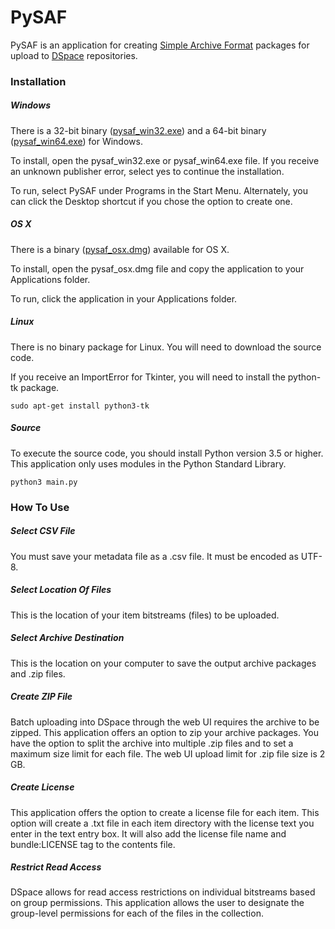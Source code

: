 # PySAF
PySAF is an application for creating [Simple Archive Format](https://wiki.duraspace.org/display/DSDOC5x/Importing+and+Exporting+Items+via+Simple+Archive+Format#ImportingandExportingItemsviaSimpleArchiveFormat-DSpaceSimpleArchiveFormat) packages for upload to [DSpace](http://dspace.org/) repositories.

### Installation

##### Windows

There is a 32-bit binary ([pysaf_win32.exe](https://texastechuniversity-my.sharepoint.com/personal/christopher_starcher_ttu_edu/_layouts/15/guestaccess.aspx?guestaccesstoken=X4NmVO1P3sr904I8r0t4KGr4gYdPydyxmAhf1mkMM5o%3d&docid=008444389445241b69e32d3a2fbfc37bc)) and a 64-bit binary ([pysaf_win64.exe](https://texastechuniversity-my.sharepoint.com/personal/christopher_starcher_ttu_edu/_layouts/15/guestaccess.aspx?guestaccesstoken=8YTPBhFVvqva%2bDVlJ3mFic6g11L3DNsHpkEGh%2bphf68%3d&docid=04a07ab040e8f44b88a5a16ce4d9dd280)) for Windows.

To install, open the pysaf_win32.exe or pysaf_win64.exe file. If you receive an unknown publisher error, select yes to continue the installation.

To run, select PySAF under Programs in the Start Menu. Alternately, you can click the Desktop shortcut if you chose the option to create one.

##### OS X

There is a binary ([pysaf_osx.dmg](https://texastechuniversity-my.sharepoint.com/personal/christopher_starcher_ttu_edu/_layouts/15/guestaccess.aspx?guestaccesstoken=xtCahOezLbJP0JZxz29EsjrqzPsAXCpYsIkzPJfSnsM%3d&docid=0d8680d6eef3d4f519b3e1081b7fd7cd2)) available for OS X.

To install, open the pysaf_osx.dmg file and copy the application to your Applications folder.

To run, click the application in your Applications folder.

##### Linux

There is no binary package for Linux. You will need to download the source code.

If you receive an ImportError for Tkinter, you will need to install the python-tk package.

```
sudo apt-get install python3-tk
```

##### Source

To execute the source code, you should install Python version 3.5 or higher. This application only uses modules in the Python Standard Library.

```
python3 main.py
```

### How To Use

##### Select CSV File

You must save your metadata file as a .csv file. It must be encoded as UTF-8.

##### Select Location Of Files

This is the location of your item bitstreams (files) to be uploaded.

##### Select Archive Destination

This is the location on your computer to save the output archive packages and .zip files.

##### Create ZIP File

Batch uploading into DSpace through the web UI requires the archive to be zipped. This application offers an option to zip your archive packages. You have the option to split the archive into multiple .zip files and to set a maximum size limit for each file. The web UI upload limit for .zip file size is 2 GB.

##### Create License

This application offers the option to create a license file for each item. This option will create a .txt file in each item directory with the license text you enter in the text entry box. It will also add the license file name and bundle:LICENSE tag to the contents file.

##### Restrict Read Access

DSpace allows for read access restrictions on individual bitstreams based on group permissions. This application allows the user to designate the group-level permissions for each of the files in the collection.
